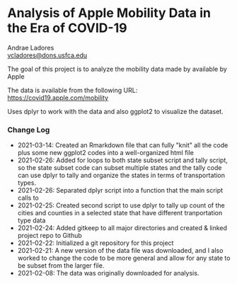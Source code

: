 # Analysis of Apple Mobility Data in the Era of COVID-19

Andrae Ladores  
vcladores@dons.usfca.edu  

The goal of this project is to analyze the mobility data made by available by Apple

The data is available from the following URL:
https://covid19.apple.com/mobility

Uses dplyr to work with the data and also ggplot2 to visualize the dataset. 

### Change Log
* 2021-03-14: Created an Rmarkdown file that can fully "knit" all the code plus some new ggplot2 codes into a well-organized html file
* 2021-02-26: Added for loops to both state subset script and tally script, so the state subset code can subset multiple states and the tally code can use dplyr to tally and organize the states in terms of transportation types. 
* 2021-02-26: Separated dplyr script into a function that the main script calls to
* 2021-02-25: Created second script to use dplyr to tally up count of the cities and counties in a selected state that have different tranportation type data
* 2021-02-24: Added gitkeep to all major directories and created & linked project repo to Github
* 2021-02-22: Initialized a git repository for this project
* 2021-02-21: A new version of the data file was downloaded, and I also worked to change the code to be more general and allow for any state to be subset from the larger file.
* 2021-02-08: The data was originally downloaded for analysis.
